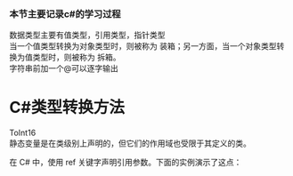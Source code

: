 ### 本节主要记录c#的学习过程

数据类型主要有值类型，引用类型，指针类型
<br>
当一个值类型转换为对象类型时，则被称为 装箱；另一方面，当一个对象类型转换为值类型时，则被称为 拆箱。
<br>
字符串前加一个@可以逐字输出
<br>

# C#类型转换方法
ToInt16
<br>
静态变量是在类级别上声明的，但它们的作用域也受限于其定义的类。

在 C# 中，使用 ref 关键字声明引用参数。下面的实例演示了这点：
